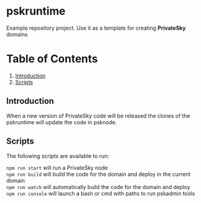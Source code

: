 # pskruntime
Example repository project. Use it as a template for creating <b>PrivateSky</b> domains

# Table of Contents
1. [Introduction](#introduction)
2. [Scripts](#scripts)

## Introduction  
When a new version of PrivateSky code will be released the clones of the pskruntime will update the code in psknode.

## Scripts
The following scripts are available to run: 

``` npm run start ``` will run a PrivateSky node  
``` npm run build ``` will build the code for the domain and deploy in the current domain  
``` npm run watch ``` will automatically build the code for the domain and deploy  
``` npm run console ``` will launch a bash or cmd with paths to run pskadmin tools  
